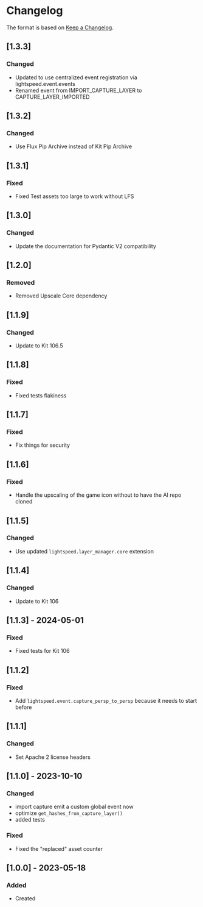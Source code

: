 # Changelog
The format is based on [Keep a Changelog](https://keepachangelog.com/en/1.0.0/).

## [1.3.3]
### Changed
- Updated to use centralized event registration via lightspeed.event.events
- Renamed event from IMPORT_CAPTURE_LAYER to CAPTURE_LAYER_IMPORTED

## [1.3.2]
### Changed
- Use Flux Pip Archive instead of Kit Pip Archive

## [1.3.1]
### Fixed
- Fixed Test assets too large to work without LFS

## [1.3.0]
### Changed
- Update the documentation for Pydantic V2 compatibility

## [1.2.0]
### Removed
- Removed Upscale Core dependency

## [1.1.9]
### Changed
- Update to Kit 106.5

## [1.1.8]
### Fixed
- Fixed tests flakiness

## [1.1.7]
### Fixed
- Fix things for security

## [1.1.6]
### Fixed
- Handle the upscaling of the game icon without to have the AI repo cloned

## [1.1.5]
### Changed
- Use updated `lightspeed.layer_manager.core` extension

## [1.1.4]
### Changed
- Update to Kit 106

## [1.1.3] - 2024-05-01
### Fixed
- Fixed tests for Kit 106

## [1.1.2]
### Fixed
- Add `lightspeed.event.capture_persp_to_persp` because it needs to start before

## [1.1.1]
### Changed
- Set Apache 2 license headers

## [1.1.0] - 2023-10-10
### Changed
- import capture emit a custom global event now
- optimize `get_hashes_from_capture_layer()`
- added tests

### Fixed
- Fixed the "replaced" asset counter

## [1.0.0] - 2023-05-18
### Added
- Created

